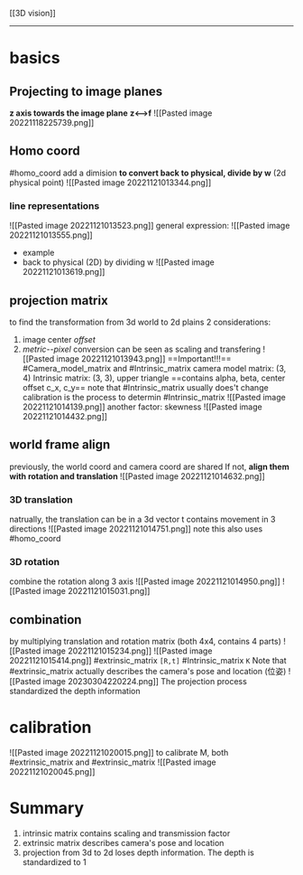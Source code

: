 [[3D vision]]
****
# basics
## Projecting to image planes
**z axis towards the image plane**
**z<-->f**
![[Pasted image 20221118225739.png]]
## Homo coord
#homo_coord add a dimision
**to convert back to physical, divide by w**
(2d physical point)
![[Pasted image 20221121013344.png]]
### line representations
![[Pasted image 20221121013523.png]]
general expression:
![[Pasted image 20221121013555.png]]
- example
- back to physical (2D) by dividing w
![[Pasted image 20221121013619.png]]

## projection matrix
to find the transformation from 3d world to 2d plains
2 considerations:
1. image center _offset_
2. _metric--pixel_ conversion
can be seen as scaling and transfering
![[Pasted image 20221121013943.png]]
==Important!!!==
#Camera_model_matrix and #Intrinsic_matrix 
camera model matrix: (3, 4)
Intrinsic matrix: (3, 3), upper triangle
==contains alpha, beta, center offset c_x, c_y==
note that #Intrinsic_matrix usually does't change
calibration is the process to determin #Intrinsic_matrix 
![[Pasted image 20221121014139.png]]
another factor: skewness
![[Pasted image 20221121014432.png]]

## world frame align
previously, the world coord and camera coord are shared
If not, **align them with rotation and translation**
![[Pasted image 20221121014632.png]]
### 3D translation
natrually, the translation can be in a 3d vector
t contains movement in 3 directions
![[Pasted image 20221121014751.png]]
note this also uses #homo_coord 
### 3D rotation
combine the rotation along 3 axis
![[Pasted image 20221121014950.png]]
![[Pasted image 20221121015031.png]]

## combination
by multiplying translation and rotation matrix (both 4x4, contains 4 parts)
![[Pasted image 20221121015234.png]]
![[Pasted image 20221121015414.png]]
#extrinsic_matrix `[R,t]`
#Intrinsic_matrix `K`
Note that #extrinsic_matrix  actually describes the camera's pose and location (位姿)
![[Pasted image 20230304220224.png]]
The projection process standardized the depth information

# calibration
![[Pasted image 20221121020015.png]]
to calibrate M, both #extrinsic_matrix  and #extrinsic_matrix 
![[Pasted image 20221121020045.png]]

# Summary
1. intrinsic matrix contains scaling and transmission factor
2. extrinsic matrix describes camera's pose and location
3. projection from 3d to 2d loses depth information. The depth is standardized to 1